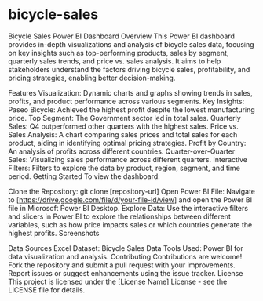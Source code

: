 # bicycle-sales
Bicycle Sales Power BI Dashboard
Overview
This Power BI dashboard provides in-depth visualizations and analysis of bicycle sales data, focusing on key insights such as top-performing products, sales by segment, quarterly sales trends, and price vs. sales analysis. It aims to help stakeholders understand the factors driving bicycle sales, profitability, and pricing strategies, enabling better decision-making.

Features
Visualization: Dynamic charts and graphs showing trends in sales, profits, and product performance across various segments.
Key Insights:
Paseo Bicycle: Achieved the highest profit despite the lowest manufacturing price.
Top Segment: The Government sector led in total sales.
Quarterly Sales: Q4 outperformed other quarters with the highest sales.
Price vs. Sales Analysis: A chart comparing sales prices and total sales for each product, aiding in identifying optimal pricing strategies.
Profit by Country: An analysis of profits across different countries.
Quarter-over-Quarter Sales: Visualizing sales performance across different quarters.
Interactive Filters: Filters to explore the data by product, region, segment, and time period.
Getting Started
To view the dashboard:

Clone the Repository: git clone [repository-url]
Open Power BI File: Navigate to [https://drive.google.com/file/d/your-file-id/view] and open the Power BI file in Microsoft Power BI Desktop.
Explore Data: Use the interactive filters and slicers in Power BI to explore the relationships between different variables, such as how price impacts sales or which countries generate the highest profits.
Screenshots


Data Sources
Excel Dataset: Bicycle Sales Data
Tools Used: Power BI for data visualization and analysis.
Contributing
Contributions are welcome! Fork the repository and submit a pull request with your improvements.
Report issues or suggest enhancements using the issue tracker.
License
This project is licensed under the [License Name] License - see the LICENSE file for details.

